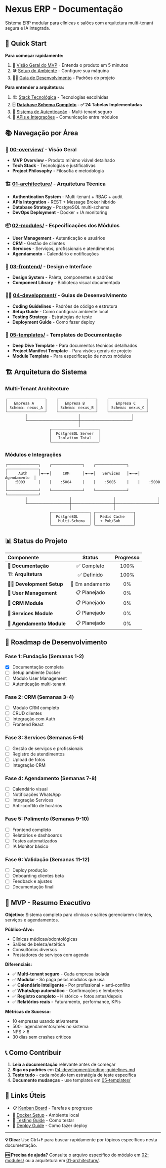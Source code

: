 # Nexus ERP - Documentação

Sistema ERP modular para clínicas e salões com arquitetura multi-tenant segura e IA integrada.

## 🚀 Quick Start

**Para começar rapidamente:**
1. 📖 [Visão Geral do MVP](00-overview/mvp-overview.md) - Entenda o produto em 5 minutos
2. 🛠️ [Setup do Ambiente](04-development/setup-guide.md) - Configure sua máquina
3. 👨‍💻 [Guia de Desenvolvimento](04-development/coding-guidelines.md) - Padrões do projeto

**Para entender a arquitetura:**
1. 🏗️ [Stack Tecnológica](00-overview/tech-stack.md) - Tecnologias escolhidas
2. 🗄️ **[Database Schema Completo](DATABASE_SCHEMA_FINAL.md) - ✅ 24 Tabelas Implementadas**
3. 🔐 [Sistema de Autenticação](01-architecture/authentication-system.md) - Multi-tenant seguro
4. 🔗 [APIs e Integrações](01-architecture/apis-integration.md) - Comunicação entre módulos

## 📚 Navegação por Área

### 🎯 [00-overview/](00-overview/) - Visão Geral
- **MVP Overview** - Produto mínimo viável detalhado
- **Tech Stack** - Tecnologias e justificativas  
- **Project Philosophy** - Filosofia e metodologia

### 🏗️ [01-architecture/](01-architecture/) - Arquitetura Técnica
- **Authentication System** - Multi-tenant + RBAC + audit
- **APIs Integration** - REST + Message Broker híbrido
- **Database Strategy** - PostgreSQL multi-schema
- **DevOps Deployment** - Docker + IA monitoring

### 📦 [02-modules/](02-modules/) - Especificações dos Módulos
- **User Management** - Autenticação e usuários
- **CRM** - Gestão de clientes
- **Services** - Serviços, profissionais e atendimentos
- **Agendamento** - Calendário e notificações

### 🎨 [03-frontend/](03-frontend/) - Design e Interface
- **Design System** - Paleta, componentes e padrões
- **Component Library** - Biblioteca visual documentada

### 👨‍💻 [04-development/](04-development/) - Guias de Desenvolvimento
- **Coding Guidelines** - Padrões de código e estrutura
- **Setup Guide** - Como configurar ambiente local
- **Testing Strategy** - Estratégias de teste
- **Deployment Guide** - Como fazer deploy

### 📝 [05-templates/](05-templates/) - Templates de Documentação
- **Deep Dive Template** - Para documentos técnicos detalhados
- **Project Manifest Template** - Para visões gerais de projeto
- **Module Template** - Para especificação de novos módulos

## 🏗️ Arquitetura do Sistema

### **Multi-Tenant Architecture**
```
┌─────────────────┐    ┌─────────────────┐    ┌─────────────────┐
│   Empresa A     │    │   Empresa B     │    │   Empresa C     │
│ Schema: nexus_A │    │ Schema: nexus_B │    │ Schema: nexus_C │
└─────────────────┘    └─────────────────┘    └─────────────────┘
         │                       │                       │
         └───────────────────────┼───────────────────────┘
                                 │
                    ┌─────────────────────┐
                    │  PostgreSQL Server  │
                    │   Isolation Total   │
                    └─────────────────────┘
```

### **Módulos e Integrações**
```
┌──────────────┐    ┌──────────────┐    ┌──────────────┐    ┌──────────────┐
│     Auth     │◄──►│     CRM      │◄──►│   Services   │◄──►│ Agendamento  │
│   :5003      │    │    :5004     │    │    :5005     │    │    :5008     │
└──────────────┘    └──────────────┘    └──────────────┘    └──────────────┘
         │                   │                   │                   │
         └───────────────────┼───────────────────┼───────────────────┘
                             │                   │
                    ┌─────────────────┐ ┌─────────────────┐
                    │  PostgreSQL     │ │  Redis Cache    │
                    │   Multi-Schema  │ │  + Pub/Sub      │
                    └─────────────────┘ └─────────────────┘
```

## 📊 Status do Projeto

| Componente | Status | Progresso |
|:-----------|:------:|:---------:|
| 📖 **Documentação** | ✅ Completo | 100% |
| 🏗️ **Arquitetura** | ✅ Definido | 100% |
| 👨‍💻 **Development Setup** | 🔄 Em andamento | 0% |
| 🔐 **User Management** | 📋 Planejado | 0% |
| 👥 **CRM Module** | 📋 Planejado | 0% |
| 🔧 **Services Module** | 📋 Planejado | 0% |
| 📅 **Agendamento Module** | 📋 Planejado | 0% |

## 🚀 Roadmap de Desenvolvimento

### **Fase 1: Fundação (Semanas 1-2)**
- [x] Documentação completa
- [ ] Setup ambiente Docker
- [ ] Módulo User Management
- [ ] Autenticação multi-tenant

### **Fase 2: CRM (Semanas 3-4)**
- [ ] Módulo CRM completo
- [ ] CRUD clientes
- [ ] Integração com Auth
- [ ] Frontend React

### **Fase 3: Services (Semanas 5-6)**
- [ ] Gestão de serviços e profissionais
- [ ] Registro de atendimentos
- [ ] Upload de fotos
- [ ] Integração CRM

### **Fase 4: Agendamento (Semanas 7-8)**
- [ ] Calendário visual
- [ ] Notificações WhatsApp
- [ ] Integração Services
- [ ] Anti-conflito de horários

### **Fase 5: Polimento (Semanas 9-10)**
- [ ] Frontend completo
- [ ] Relatórios e dashboards
- [ ] Testes automatizados
- [ ] IA Monitor básico

### **Fase 6: Validação (Semanas 11-12)**
- [ ] Deploy produção
- [ ] Onboarding clientes beta
- [ ] Feedback e ajustes
- [ ] Documentação final

## 🎯 MVP - Resumo Executivo

**Objetivo:** Sistema completo para clínicas e salões gerenciarem clientes, serviços e agendamentos.

**Público-Alvo:** 
- Clínicas médicas/odontológicas
- Salões de beleza/estética
- Consultórios diversos
- Prestadores de serviços com agenda

**Diferenciais:**
- ✅ **Multi-tenant seguro** - Cada empresa isolada
- ✅ **Modular** - Só paga pelos módulos que usa
- ✅ **Calendário inteligente** - Por profissional + anti-conflito
- ✅ **WhatsApp automático** - Confirmações e lembretes
- ✅ **Registro completo** - Histórico + fotos antes/depois
- ✅ **Relatórios reais** - Faturamento, performance, KPIs

**Métricas de Sucesso:**
- 10 empresas usando ativamente
- 500+ agendamentos/mês no sistema  
- NPS > 8
- 30 dias sem crashes críticos

## 📞 Como Contribuir

1. **Leia a documentação** relevante antes de começar
2. **Siga os padrões** em [04-development/coding-guidelines.md](04-development/coding-guidelines.md)
3. **Teste tudo** - cada módulo tem estratégia de teste específica
4. **Documente mudanças** - use templates em [05-templates/](05-templates/)

## 🔗 Links Úteis

- 📋 [Kanban Board](https://github.com/project/issues) - Tarefas e progresso
- 🐳 [Docker Setup](04-development/setup-guide.md) - Ambiente local
- 🧪 [Testing Guide](04-development/testing-strategy.md) - Como testar
- 🚀 [Deploy Guide](04-development/deployment-guide.md) - Como fazer deploy

---

**💡 Dica:** Use Ctrl+F para buscar rapidamente por tópicos específicos nesta documentação.

**🆘 Precisa de ajuda?** Consulte o arquivo específico do módulo em [02-modules/](02-modules/) ou a arquitetura em [01-architecture/](01-architecture/).